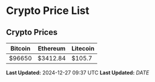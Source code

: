 # Crypto Price List

## Crypto Prices
| Bitcoin | Ethereum | Litecoin |
| ------- | -------- | -------- |
| $96650 | $3412.84 | $105.7 |
**Last Updated:** 2024-12-27 09:37 UTC
**Last Updated:** $DATE$
